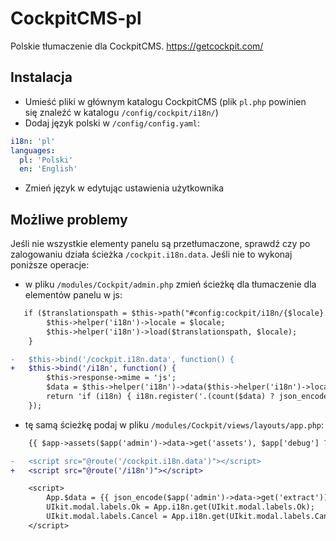 # CockpitCMS-pl
Polskie tłumaczenie dla CockpitCMS.
https://getcockpit.com/

## Instalacja
- Umieść pliki w głównym katalogu CockpitCMS
  (plik `pl.php` powinien się znaleźć w katalogu `/config/cockpit/i18n/`)
- Dodaj język polski w `/config/config.yaml`:
```yaml
i18n: 'pl'
languages:
  pl: 'Polski'
  en: 'English'
```
- Zmień język w edytując ustawienia użytkownika

## Możliwe problemy
Jeśli nie wszystkie elementy panelu są przetłumaczone, sprawdź czy po zalogowaniu działa ścieżka `/cockpit.i18n.data`. Jeśli nie to wykonaj poniższe operacje:
- w pliku `/modules/Cockpit/admin.php` zmień ścieżkę dla tłumaczenie dla elementów panelu w js:
```diff
   if ($translationspath = $this->path("#config:cockpit/i18n/{$locale}.php")) {
        $this->helper('i18n')->locale = $locale;
        $this->helper('i18n')->load($translationspath, $locale);
    }

-   $this->bind('/cockpit.i18n.data', function() {
+   $this->bind('/i18n', function() {
        $this->response->mime = 'js';
        $data = $this->helper('i18n')->data($this->helper('i18n')->locale);
        return 'if (i18n) { i18n.register('.(count($data) ? json_encode($data):'{}').'); }';
    });
```
- tę samą ścieżkę podaj w pliku `/modules/Cockpit/views/layouts/app.php`:
```diff
    {{ $app->assets($app('admin')->data->get('assets'), $app['debug'] ? time() : $app['cockpit/version']) }}

-   <script src="@route('/cockpit.i18n.data')"></script>
+   <script src="@route('/i18n')"></script>

    <script>
        App.$data = {{ json_encode($app('admin')->data->get('extract')) }};
        UIkit.modal.labels.Ok = App.i18n.get(UIkit.modal.labels.Ok);
        UIkit.modal.labels.Cancel = App.i18n.get(UIkit.modal.labels.Cancel);
    </script>
```
